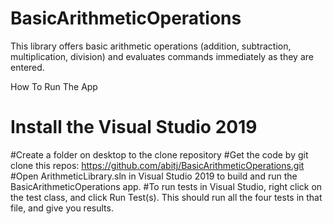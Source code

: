 # BasicArithmeticOperations

This library offers basic arithmetic operations (addition, subtraction, multiplication, division) and evaluates commands immediately as they are entered.


How To Run The App

# Install the Visual Studio 2019
#Create a folder on desktop to the clone repository
#Get the code by git clone this repos: https://github.com/abitj/BasicArithmeticOperations.git 
#Open ArithmeticLibrary.sln in Visual Studio 2019 to build and run the BasicArithmeticOperations app.
#To run tests in Visual Studio, right click on the test class, and click Run Test(s). This should run all the four tests in that file, and give you results.
